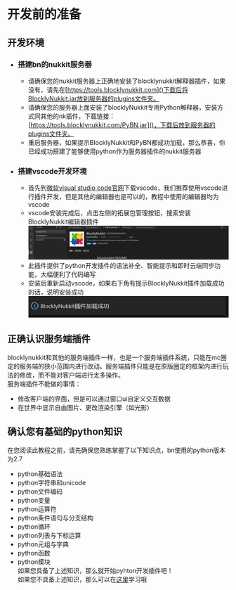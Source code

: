 # 开发前的准备  
## 开发环境  
- ### 搭建bn的nukkit服务器  
    * 请确保您的nukkit服务器上正确地安装了blocklynukkit解释器插件，如果没有，请先在[https://tools.blocklynukkit.com]()下载后将BlocklyNukkit.jar放到服务器的plugins文件夹。  
    * 请确保您的服务器上面安装了blocklyNukkit专用Python解释器，安装方式同其他的nk插件，下载链接：[https://tools.blocklynukkit.com/PyBN.jar]()，下载后放到服务器的plugins文件夹。  
    * 重启服务器，如果提示BlocklyNukkit和PyBN都成功加载，那么恭喜，你已经成功搭建了能够使用python作为服务器插件的nukkit服务器  
- ### 搭建vscode开发环境  
    * 首先到[微软visual studio code官网](https://code.visualstudio.com/)下载vscode，我们推荐使用vscode进行插件开发，但是其他的编辑器也是可以的，教程中使用的编辑器均为vscode  
    * vscode安装完成后，点击左侧的拓展包管理按钮，搜索安装BlocklyNukkit编辑器插件![](images/screenshot_1597978303749.png)  
    * 此插件提供了python开发插件的语法补全、智能提示和即时云端同步功能，大幅便利了代码编写  
    * 安装后重新启动vscode，如果右下角有提示BlocklyNukkit插件加载成功的话，说明安装成功![](images/screenshot_1597978555654.png)  

## 正确认识服务端插件  
blocklynukkit和其他的服务端插件一样，也是一个服务端插件系统，只能在mc圈定的服务端的狭小范围内进行改动。服务端插件只能是在原版圈定的框架内进行玩法的修改，而不能对客户端进行太多操作。  
服务端插件不能做的事情：  
* 修改客户端的界面，但是可以通过窗口ui自定义交互数据  
* 在世界中显示自由图片、更改渲染引擎（如光影）  

## 确认您有基础的python知识  
在您阅读此教程之前，请先确保您熟练掌握了以下知识点，bn使用的python版本为2.7  
* python基础语法  
* python字符串和unicode  
* python文件编码  
* python变量  
* python运算符  
* python条件语句与分支结构  
* python循环
* python列表与下标运算  
* python元组与字典  
* python函数  
* python模块  
如果您具备了上述知识，那么就开始pyhton开发插件吧！  
如果您不具备上述知识，那么可以在[这里](https://docs.python.org/zh-cn/)学习哦